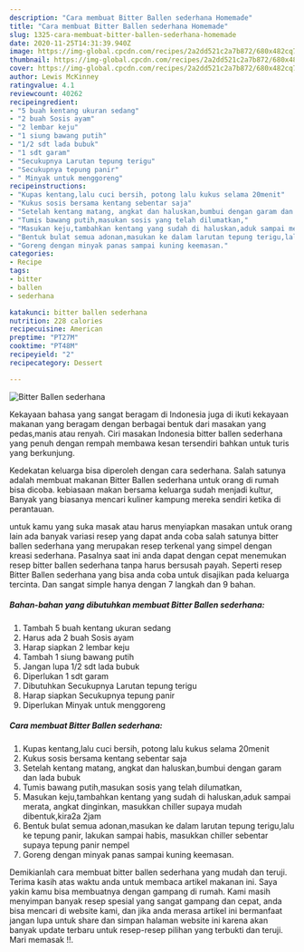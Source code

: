 ```yaml
---
description: "Cara membuat Bitter Ballen sederhana Homemade"
title: "Cara membuat Bitter Ballen sederhana Homemade"
slug: 1325-cara-membuat-bitter-ballen-sederhana-homemade
date: 2020-11-25T14:31:39.940Z
image: https://img-global.cpcdn.com/recipes/2a2dd521c2a7b872/680x482cq70/bitter-ballen-sederhana-foto-resep-utama.jpg
thumbnail: https://img-global.cpcdn.com/recipes/2a2dd521c2a7b872/680x482cq70/bitter-ballen-sederhana-foto-resep-utama.jpg
cover: https://img-global.cpcdn.com/recipes/2a2dd521c2a7b872/680x482cq70/bitter-ballen-sederhana-foto-resep-utama.jpg
author: Lewis McKinney
ratingvalue: 4.1
reviewcount: 40262
recipeingredient:
- "5 buah kentang ukuran sedang"
- "2 buah Sosis ayam"
- "2 lembar keju"
- "1 siung bawang putih"
- "1/2 sdt lada bubuk"
- "1 sdt garam"
- "Secukupnya Larutan tepung terigu"
- "Secukupnya tepung panir"
- " Minyak untuk menggoreng"
recipeinstructions:
- "Kupas kentang,lalu cuci bersih, potong lalu kukus selama 20menit"
- "Kukus sosis bersama kentang sebentar saja"
- "Setelah kentang matang, angkat dan haluskan,bumbui dengan garam dan lada bubuk"
- "Tumis bawang putih,masukan sosis yang telah dilumatkan,"
- "Masukan keju,tambahkan kentang yang sudah di haluskan,aduk sampai merata, angkat dinginkan, masukkan chiller supaya mudah dibentuk,kira2a 2jam"
- "Bentuk bulat semua adonan,masukan ke dalam larutan tepung terigu,lalu ke tepung panir, lakukan sampai habis, masukkan chiller sebentar supaya tepung panir nempel"
- "Goreng dengan minyak panas sampai kuning keemasan."
categories:
- Recipe
tags:
- bitter
- ballen
- sederhana

katakunci: bitter ballen sederhana 
nutrition: 228 calories
recipecuisine: American
preptime: "PT27M"
cooktime: "PT48M"
recipeyield: "2"
recipecategory: Dessert

---
```



![Bitter Ballen sederhana](https://img-global.cpcdn.com/recipes/2a2dd521c2a7b872/680x482cq70/bitter-ballen-sederhana-foto-resep-utama.jpg)

Kekayaan bahasa yang sangat beragam di Indonesia juga di ikuti kekayaan makanan yang beragam dengan berbagai bentuk dari masakan yang pedas,manis atau renyah. Ciri masakan Indonesia bitter ballen sederhana yang penuh dengan rempah membawa kesan tersendiri bahkan untuk turis yang berkunjung.


Kedekatan keluarga bisa diperoleh dengan cara sederhana. Salah satunya adalah membuat makanan Bitter Ballen sederhana untuk orang di rumah bisa dicoba. kebiasaan makan bersama keluarga sudah menjadi kultur, Banyak yang biasanya mencari kuliner kampung mereka sendiri ketika di perantauan.



untuk kamu yang suka masak atau harus menyiapkan masakan untuk orang lain ada banyak variasi resep yang dapat anda coba salah satunya bitter ballen sederhana yang merupakan resep terkenal yang simpel dengan kreasi sederhana. Pasalnya saat ini anda dapat dengan cepat menemukan resep bitter ballen sederhana tanpa harus bersusah payah.
Seperti resep Bitter Ballen sederhana yang bisa anda coba untuk disajikan pada keluarga tercinta. Dan sangat simple hanya dengan 7 langkah dan 9 bahan.


<!--inarticleads1-->

##### Bahan-bahan yang dibutuhkan membuat Bitter Ballen sederhana:

1. Tambah 5 buah kentang ukuran sedang
1. Harus ada 2 buah Sosis ayam
1. Harap siapkan 2 lembar keju
1. Tambah 1 siung bawang putih
1. Jangan lupa 1/2 sdt lada bubuk
1. Diperlukan 1 sdt garam
1. Dibutuhkan Secukupnya Larutan tepung terigu
1. Harap siapkan Secukupnya tepung panir
1. Diperlukan  Minyak untuk menggoreng




<!--inarticleads2-->

##### Cara membuat  Bitter Ballen sederhana:

1. Kupas kentang,lalu cuci bersih, potong lalu kukus selama 20menit
1. Kukus sosis bersama kentang sebentar saja
1. Setelah kentang matang, angkat dan haluskan,bumbui dengan garam dan lada bubuk
1. Tumis bawang putih,masukan sosis yang telah dilumatkan,
1. Masukan keju,tambahkan kentang yang sudah di haluskan,aduk sampai merata, angkat dinginkan, masukkan chiller supaya mudah dibentuk,kira2a 2jam
1. Bentuk bulat semua adonan,masukan ke dalam larutan tepung terigu,lalu ke tepung panir, lakukan sampai habis, masukkan chiller sebentar supaya tepung panir nempel
1. Goreng dengan minyak panas sampai kuning keemasan.




Demikianlah cara membuat bitter ballen sederhana yang mudah dan teruji. Terima kasih atas waktu anda untuk membaca artikel makanan ini. Saya yakin kamu bisa membuatnya dengan gampang di rumah. Kami masih menyimpan banyak resep spesial yang sangat gampang dan cepat, anda bisa mencari di website kami, dan jika anda merasa artikel ini bermanfaat jangan lupa untuk share dan simpan halaman website ini karena akan banyak update terbaru untuk resep-resep pilihan yang terbukti dan teruji. Mari memasak !!. 
